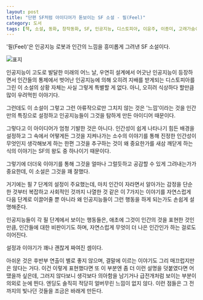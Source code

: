 ```yaml
---
layout: post
title: "단편 SF처럼 아이디어가 돋보이는 SF 소설 - 필(Feel)"
category: 도서
tags: [책, 소설, 동화, 창작동화, SF, 인공지능, 디스토피아, 이윤주, 이종미, 고래가숨쉬는도서관, 상상고래, 서평]
---
```


'필(Feel)'은
인공지능 로봇과 인간의 느낌을 흥미롭게 그려낸 SF 소설이다.

![표지](https://images2.imgbox.com/4c/52/N1Qmt5BB_o.jpg)

인공지능이 고도로 발달한 미래의 어느 날,
우연히 설계에서 어긋난 인공지능이 등장하면서
인간들의 통제에서 벗어난 인공지능에 의해
오히려 지배를 받게되는 디스토피아를 그린 이 소설의 상황 자체는
사실 그렇게 특별할 게 없다.
아니, 오히려 식상하다 할만큼 많이 우려먹힌 이야기다.

그런데도 이 소설이 그렇고 그런 아류작으로만 그치지 않는 것은
'느낌'이라는 것을 인간만의 특징으로 설정하고
인공지능들이 그것을 탐하게 만든 아이디어 때문이다.

그렇다고 이 아이디어가 엄청 기발한 것은 아니다.
인간성이 쉽게 나타나기 힘든 배경을 설정하고
그 속에서 어떻게든 그것을 지켜나가는 소수의 이야기를 통해
진정한 인간성이 무엇인지 생각해보게 하는 한편
그것을 추구하는 것이 왜 중요한가를 새삼 깨닫게 하는 식의 이야기는
SF의 왕도 중 하나이기 때문이다.

그렇기에 더더욱 이야기를 통해 그것을 얼마나 그럴듯하고 공감할 수 있게 그려내는가가 중요한데,
이 소설은 그것을 꽤 잘했다.

거기에는 필 7 단계의 설정이 주요했는데,
마치 인간이 자라면서 알아가는 감정을 단순한 것부터 복잡하고 사회적인 것까지 나열한 것 같은 이 7가지는
이야기를 자연스럽게 다음 단계로 이끌어줄 뿐 아니라
왜 인공지능들이 그런 행동을 하게 되는가도 손쉽게 설명해준다.

인공지능들이 각 필 단계에서 보이는 행동들은,
애초에 그것이 인간의 것을 표현한 것인만큼,
인간들에 대한 비판이기도 하며,
자연스럽게 무엇이 더 나은 인간인가 하는 걸로도 이어진다.

설정과 이야기가 꽤나 괜찮게 짜여진 셈이다.

아쉬운 것은 후반부 연출이 별로 좋지 않으며,
결말에 이르는 이야기도 그리 매끄럽지만은 않다는 거다.
이건 이렇게 표현했다면 또 이 부분엔 좀 더 이런 설명을 덧붙였다면 어땠을까 싶은데,
그러지 않다보니 생각보다 의아함을 남기거나 급전개처럼 보이는 부분이 의외로 눈에 띈다.
엔딩도 솔직히 적당히 얼버무린 느낌이 없지 않다.
이런 점들은 그 전까지의 빛나던 것들을 조금은 바래게 만든다.

